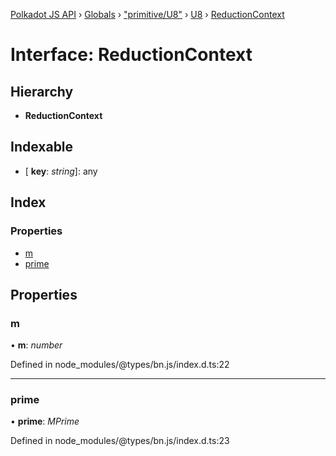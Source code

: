 [Polkadot JS API](../README.md) › [Globals](../globals.md) › ["primitive/U8"](../modules/_primitive_u8_.md) › [U8](../classes/_primitive_u8_.u8.md) › [ReductionContext](_primitive_u8_.u8.reductioncontext.md)

# Interface: ReductionContext

## Hierarchy

* **ReductionContext**

## Indexable

* \[ **key**: *string*\]: any

## Index

### Properties

* [m](_primitive_u8_.u8.reductioncontext.md#m)
* [prime](_primitive_u8_.u8.reductioncontext.md#prime)

## Properties

###  m

• **m**: *number*

Defined in node_modules/@types/bn.js/index.d.ts:22

___

###  prime

• **prime**: *MPrime*

Defined in node_modules/@types/bn.js/index.d.ts:23
